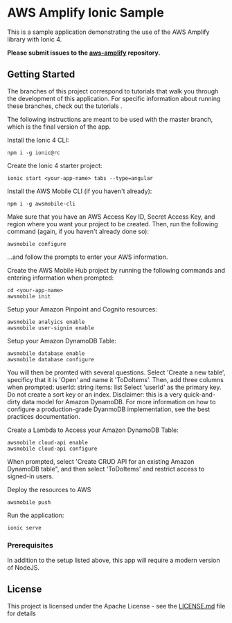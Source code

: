 # AWS Amplify Ionic Sample

This is a sample application demonstrating the use of the AWS Amplify library with Ionic 4.  

**Please submit issues to the [aws-amplify](https://github.com/aws-amplify/amplify-js/issues) repository.**

## Getting Started

The branches of this project correspond to tutorials that walk you through the development of this application.  For specific information about running these branches, check out the tutorials <ADD LINKS WHEN COMPLETE>.

The following instructions are meant to be used with the master branch, which is the final version of the app.

Install the Ionic 4 CLI:
```
npm i -g ionic@rc
```

Create the Ionic 4 starter project:
```
ionic start <your-app-name> tabs --type=angular
```

Install the AWS Mobile CLI (if you haven't already):
```
npm i -g awsmobile-cli
```

Make sure that you have an AWS Access Key ID, Secret Access Key, and region where you want your project to be created.  Then, run the following command (again, if you haven't already done so):
```
awsmobile configure
```
...and follow the prompts to enter your AWS information.


Create the AWS Mobile Hub project by running the following commands and entering information when prompted:
```
cd <your-app-name>
awsmobile init
```

Setup your Amazon Pinpoint and Cognito resources:
```
awsmobile analyics enable
awsmobile user-signin enable
```

Setup your Amazon DynamoDB Table:
```
awsmobile database enable
awsmobile database configure
```
You will then be promted with several questions. Select 'Create a new table', specificy that it is 'Open' and name it 'ToDoItems'.
Then, add three columns when prompted:
userId: string
items: list
Select 'userId' as the primary key. Do not create a sort key or an index.
Disclaimer: this is a very quick-and-dirty data model for Amazon DynamoDB. For more information on how to configure a production-grade DyanmoDB implementation, see the best practices documentation.


Create a Lambda to Access your Amazon DynamoDB Table:
```
awsmobile cloud-api enable
awsmobile cloud-api configure
```
When prompted, select 'Create CRUD API for an existing Amazon DynamoDB table", and then select 'ToDoItems' and restrict access to signed-in users.

Deploy the resources to AWS
```
awsmobile push
```

Run the application:
```
ionic serve
```


### Prerequisites

In addition to the setup listed above, this app will require a modern version of NodeJS.


## License

This project is licensed under the Apache License - see the [LICENSE.md](LICENSE.md) file for details

